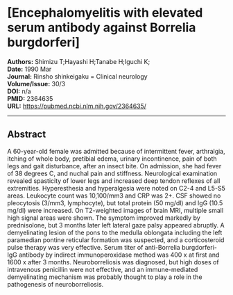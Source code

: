 # [Encephalomyelitis with elevated serum antibody against Borrelia burgdorferi]

**Authors:** Shimizu T;Hayashi H;Tanabe H;Iguchi K;  
**Date:** 1990 Mar  
**Journal:** Rinsho shinkeigaku = Clinical neurology  
**Volume/Issue:** 30/3  
**DOI:** n/a  
**PMID:** 2364635  
**URL:** https://pubmed.ncbi.nlm.nih.gov/2364635/

---

## Abstract

A 60-year-old female was admitted because of intermittent fever, arthralgia, itching of whole body, pretibial edema, urinary incontinence, pain of both legs and gait disturbance, after an insect bite. On admission, she had fever of 38 degrees C, and nuchal pain and stiffness. Neurological examination revealed spasticity of lower legs and increased deep tendon reflexes of all extremities. Hyperesthesia and hyperalgesia were noted on C2-4 and L5-S5 areas. Leukocyte count was 10,100/mm3 and CRP was 2+. CSF showed no pleocytosis (3/mm3, lymphocyte), but total protein (50 mg/dl) and IgG (10.5 mg/dl) were increased. On T2-weighted images of brain MRI, multiple small high signal areas were shown. The symptom improved markedly by prednisolone, but 3 months later left lateral gaze palsy appeared abruptly. A demyelinating lesion of the pons to the medulla oblongata including the left paramedian pontine reticular formation was suspected, and a corticosteroid pulse therapy was very effective. Serum titer of anti-Borrelia burgdorferi-IgG antibody by indirect immunoperoxidase method was 400 x at first and 1600 x after 3 months. Neuroborreliosis was diagnosed, but high doses of intravenous penicillin were not effective, and an immune-mediated demyelinating mechanism was probably thought to play a role in the pathogenesis of neuroborreliosis.
